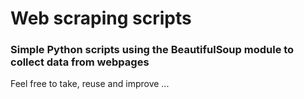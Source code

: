 # Web scraping scripts
### Simple Python scripts using the BeautifulSoup module to collect data from webpages
Feel free to take, reuse and improve ...
